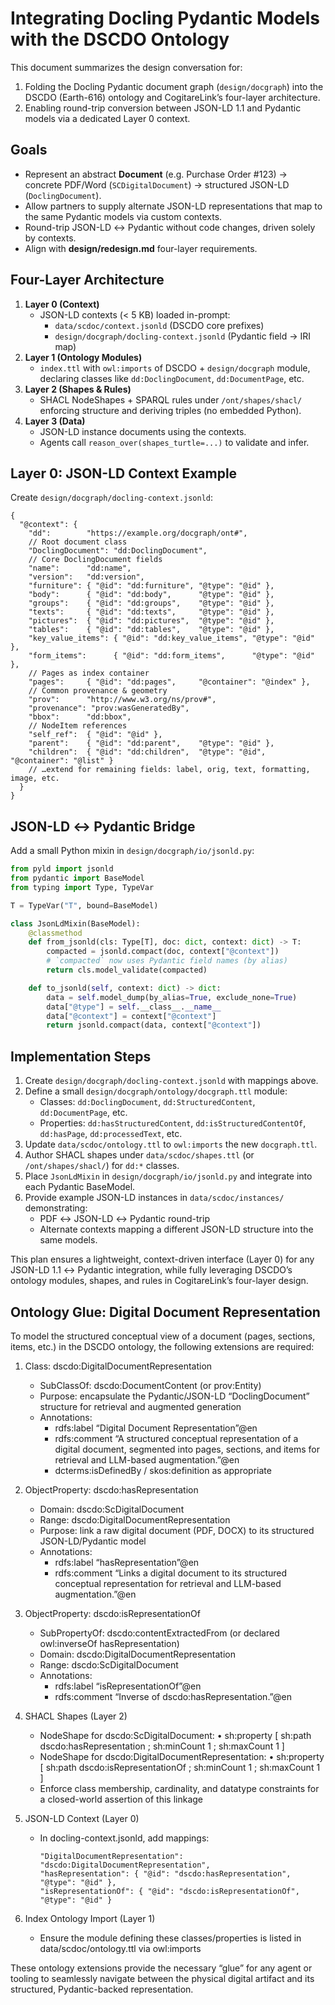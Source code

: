 <!---
  Integration Plan: Docling Pydantic Models ↔ DSCDO Ontology via JSON-LD Contexts
  Location: design/docgraph/JSONLD_Pydantic_Integration.md
-->
# Integrating Docling Pydantic Models with the DSCDO Ontology

This document summarizes the design conversation for:
1. Folding the Docling Pydantic document graph (`design/docgraph`) into the
   DSCDO (Earth-616) ontology and CogitareLink’s four-layer architecture.
2. Enabling round-trip conversion between JSON-LD 1.1 and Pydantic models via a
   dedicated Layer 0 context.

## Goals
- Represent an abstract **Document** (e.g. Purchase Order #123) → concrete
  PDF/Word (`SCDigitalDocument`) → structured JSON-LD (`DoclingDocument`).
- Allow partners to supply alternate JSON-LD representations that map to
  the same Pydantic models via custom contexts.
- Round-trip JSON-LD ↔ Pydantic without code changes, driven solely by contexts.
- Align with **design/redesign.md** four-layer requirements.

## Four-Layer Architecture
1. **Layer 0 (Context)**
   - JSON-LD contexts (< 5 KB) loaded in-prompt:
     - `data/scdoc/context.jsonld` (DSCDO core prefixes)
     - `design/docgraph/docling-context.jsonld` (Pydantic field → IRI map)
2. **Layer 1 (Ontology Modules)**
   - `index.ttl` with `owl:imports` of DSCDO + `design/docgraph` module,
     declaring classes like `dd:DoclingDocument`, `dd:DocumentPage`, etc.
3. **Layer 2 (Shapes & Rules)**
   - SHACL NodeShapes + SPARQL rules under `/ont/shapes/shacl/` enforcing
     structure and deriving triples (no embedded Python).
4. **Layer 3 (Data)**
   - JSON-LD instance documents using the contexts.
   - Agents call `reason_over(shapes_turtle=...)` to validate and infer.

## Layer 0: JSON-LD Context Example
Create `design/docgraph/docling-context.jsonld`:
```jsonld
{
  "@context": {
    "dd":        "https://example.org/docgraph/ont#",
    // Root document class
    "DoclingDocument": "dd:DoclingDocument",
    // Core DoclingDocument fields
    "name":      "dd:name",
    "version":   "dd:version",
    "furniture": { "@id": "dd:furniture", "@type": "@id" },
    "body":      { "@id": "dd:body",      "@type": "@id" },
    "groups":    { "@id": "dd:groups",    "@type": "@id" },
    "texts":     { "@id": "dd:texts",     "@type": "@id" },
    "pictures":  { "@id": "dd:pictures",  "@type": "@id" },
    "tables":    { "@id": "dd:tables",    "@type": "@id" },
    "key_value_items": { "@id": "dd:key_value_items", "@type": "@id" },
    "form_items":      { "@id": "dd:form_items",      "@type": "@id" },
    // Pages as index container
    "pages":     { "@id": "dd:pages",     "@container": "@index" },
    // Common provenance & geometry
    "prov":      "http://www.w3.org/ns/prov#",
    "provenance": "prov:wasGeneratedBy",
    "bbox":      "dd:bbox",
    // NodeItem references
    "self_ref":  { "@id": "@id" },
    "parent":    { "@id": "dd:parent",    "@type": "@id" },
    "children":  { "@id": "dd:children",  "@type": "@id", "@container": "@list" }
    // …extend for remaining fields: label, orig, text, formatting, image, etc.
  }
}
```

## JSON-LD ↔ Pydantic Bridge
Add a small Python mixin in `design/docgraph/io/jsonld.py`:
```python
from pyld import jsonld
from pydantic import BaseModel
from typing import Type, TypeVar

T = TypeVar("T", bound=BaseModel)

class JsonLdMixin(BaseModel):
    @classmethod
    def from_jsonld(cls: Type[T], doc: dict, context: dict) -> T:
        compacted = jsonld.compact(doc, context["@context"])
        # `compacted` now uses Pydantic field names (by alias)
        return cls.model_validate(compacted)

    def to_jsonld(self, context: dict) -> dict:
        data = self.model_dump(by_alias=True, exclude_none=True)
        data["@type"] = self.__class__.__name__
        data["@context"] = context["@context"]
        return jsonld.compact(data, context["@context"])
```

## Implementation Steps
1. Create `design/docgraph/docling-context.jsonld` with mappings above.
2. Define a small `design/docgraph/ontology/docgraph.ttl` module:
   - Classes: `dd:DoclingDocument`, `dd:StructuredContent`, `dd:DocumentPage`, etc.
   - Properties: `dd:hasStructuredContent`, `dd:isStructuredContentOf`, `dd:hasPage`, `dd:processedText`, etc.
3. Update `data/scdoc/ontology.ttl` to `owl:imports` the new `docgraph.ttl`.
4. Author SHACL shapes under `data/scdoc/shapes.ttl` (or `/ont/shapes/shacl/`) for `dd:*` classes.
5. Place `JsonLdMixin` in `design/docgraph/io/jsonld.py` and integrate into each Pydantic BaseModel.
6. Provide example JSON-LD instances in `data/scdoc/instances/` demonstrating:
   - PDF ↔ JSON-LD ↔ Pydantic round-trip
   - Alternate contexts mapping a different JSON-LD structure into the same models.

This plan ensures a lightweight, context-driven interface (Layer 0) for any JSON-LD 1.1 ↔ Pydantic integration,
while fully leveraging DSCDO’s ontology modules, shapes, and rules in CogitareLink’s four-layer design.

## Ontology Glue: Digital Document Representation

To model the structured conceptual view of a document (pages, sections, items, etc.) in the DSCDO ontology, the following extensions are required:

1. Class: dscdo:DigitalDocumentRepresentation
   - SubClassOf: dscdo:DocumentContent (or prov:Entity)
   - Purpose: encapsulate the Pydantic/JSON-LD “DoclingDocument” structure for retrieval and augmented generation
   - Annotations:
     - rdfs:label “Digital Document Representation”@en
     - rdfs:comment “A structured conceptual representation of a digital document, segmented into pages, sections, and items for retrieval and LLM-based augmentation.”@en
     - dcterms:isDefinedBy / skos:definition as appropriate

2. ObjectProperty: dscdo:hasRepresentation
   - Domain: dscdo:ScDigitalDocument
   - Range: dscdo:DigitalDocumentRepresentation
   - Purpose: link a raw digital document (PDF, DOCX) to its structured JSON-LD/Pydantic model
   - Annotations:
     - rdfs:label “hasRepresentation”@en
     - rdfs:comment “Links a digital document to its structured conceptual representation for retrieval and LLM-based augmentation.”@en

3. ObjectProperty: dscdo:isRepresentationOf
   - SubPropertyOf: dscdo:contentExtractedFrom (or declared owl:inverseOf hasRepresentation)
   - Domain: dscdo:DigitalDocumentRepresentation
   - Range: dscdo:ScDigitalDocument
   - Annotations:
     - rdfs:label “isRepresentationOf”@en
     - rdfs:comment “Inverse of dscdo:hasRepresentation.”@en

4. SHACL Shapes (Layer 2)
   - NodeShape for dscdo:ScDigitalDocument:
     • sh:property [ sh:path dscdo:hasRepresentation ; sh:minCount 1 ; sh:maxCount 1 ]
   - NodeShape for dscdo:DigitalDocumentRepresentation:
     • sh:property [ sh:path dscdo:isRepresentationOf ; sh:minCount 1 ; sh:maxCount 1 ]
   - Enforce class membership, cardinality, and datatype constraints for a closed-world assertion of this linkage

5. JSON-LD Context (Layer 0)
   - In docling-context.jsonld, add mappings:
     ```jsonld
     "DigitalDocumentRepresentation": "dscdo:DigitalDocumentRepresentation",
     "hasRepresentation": { "@id": "dscdo:hasRepresentation", "@type": "@id" },
     "isRepresentationOf": { "@id": "dscdo:isRepresentationOf", "@type": "@id" }
     ```

6. Index Ontology Import (Layer 1)
   - Ensure the module defining these classes/properties is listed in data/scdoc/ontology.ttl via owl:imports

These ontology extensions provide the necessary “glue” for any agent or tooling to seamlessly navigate between the physical digital artifact and its structured, Pydantic-backed representation.
